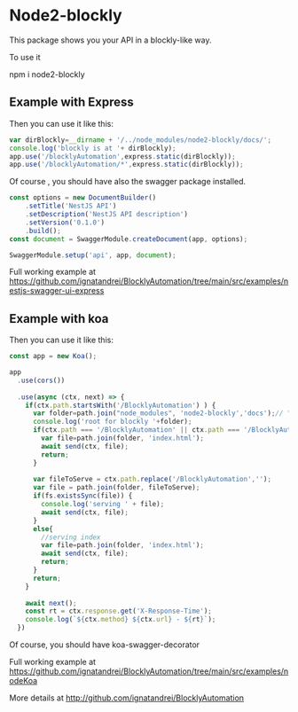 # Node2-blockly

This package shows you your API in a blockly-like way.

To use it

npm i node2-blockly

## Example with Express 

Then you can use it like this:

```javascript
var dirBlockly=__dirname + '/../node_modules/node2-blockly/docs/';
console.log('blockly is at '+ dirBlockly);
app.use('/blocklyAutomation',express.static(dirBlockly));
app.use('/blocklyAutomation/*',express.static(dirBlockly));
```

Of course , you should have also the swagger package installed.

```javascript
const options = new DocumentBuilder()
    .setTitle('NestJS API')
    .setDescription('NestJS API description')
    .setVersion('0.1.0')
    .build();
const document = SwaggerModule.createDocument(app, options);

SwaggerModule.setup('api', app, document);
``` 
 Full working example at https://github.com/ignatandrei/BlocklyAutomation/tree/main/src/examples/nestjs-swagger-ui-express


## Example with koa
Then you can use it like this:

```javascript
const app = new Koa();

app
  .use(cors())
  
  .use(async (ctx, next) => {
    if(ctx.path.startsWith('/BlocklyAutomation') ) {
      var folder=path.join("node_modules", 'node2-blockly','docs');// "tet";
      console.log('root for blockly '+folder);
      if(ctx.path === '/BlocklyAutomation' || ctx.path === '/BlocklyAutomation/') {
        var file=path.join(folder, 'index.html');
        await send(ctx, file);
        return;
      }
      
      var fileToServe = ctx.path.replace('/BlocklyAutomation','');
      var file = path.join(folder, fileToServe);
      if(fs.existsSync(file)) {
        console.log('serving ' + file);
        await send(ctx, file);
      }
      else{
        //serving index
        var file=path.join(folder, 'index.html');
        await send(ctx, file);
        return;
      }
      return;
    }
    
    await next();
    const rt = ctx.response.get('X-Response-Time');
    console.log(`${ctx.method} ${ctx.url} - ${rt}`);
  })
```

Of course, you should have koa-swagger-decorator

Full working example at https://github.com/ignatandrei/BlocklyAutomation/tree/main/src/examples/nodeKoa
 


More details at http://github.com/ignatandrei/BlocklyAutomation
